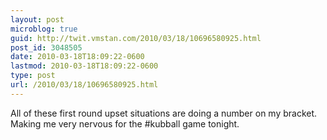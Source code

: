 ```yaml
---
layout: post
microblog: true
guid: http://twit.vmstan.com/2010/03/18/10696580925.html
post_id: 3048505
date: 2010-03-18T18:09:22-0600
lastmod: 2010-03-18T18:09:22-0600
type: post
url: /2010/03/18/10696580925.html
---
```

All of these first round upset situations are doing a number on my bracket. Making me very nervous for the #kubball game tonight.
